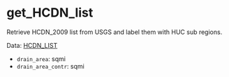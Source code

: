 # get_HCDN_list
Retrieve HCDN_2009 list from USGS and label them with HUC sub regions.

Data: [HCDN_LIST](https://github.com/asaito333/Get_HCDN_List/tree/main/HCDN_LIST)

- `drain_area`: sqmi
- `drain_area_contr`: sqmi 